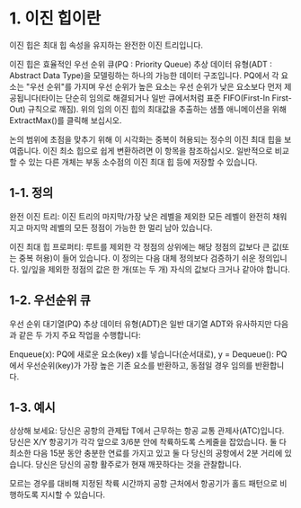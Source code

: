 # 1. 이진 힙이란
이진 힙은 최대 힙 속성을 유지하는 완전한 이진 트리입니다.

이진 힙은 효율적인 우선 순위 큐(PQ : Priority Queue) 추상 데이터 유형(ADT : Abstract Data Type)을 모델링하는 하나의 가능한 데이터 구조입니다. PQ에서 각 요소는 "우선 순위"를 가지며 우선 순위가 높은 요소는 우선 순위가 낮은 요소보다 먼저 제공됩니다(타이는 단순히 임의로 해결되거나 일반 큐에서처럼 표준 FIFO(First-In First-Out) 규칙으로 깨짐). 위의 임의 이진 힙의 최대값을 추출하는 샘플 애니메이션을 위해 ExtractMax()를 클릭해 보십시오.

논의 범위에 초점을 맞추기 위해 이 시각화는 중복이 허용되는 정수의 이진 최대 힙을 보여줍니다. 이진 최소 힙으로 쉽게 변환하려면 이 항목을 참조하십시오. 일반적으로 비교할 수 있는 다른 개체는 부동 소수점의 이진 최대 힙 등에 저장할 수 있습니다.

## 1-1. 정의
완전 이진 트리: 이진 트리의 마지막/가장 낮은 레벨을 제외한 모든 레벨이 완전히 채워지고 마지막 레벨의 모든 정점이 가능한 한 멀리 남아 있습니다.


이진 최대 힙 프로퍼티: 루트를 제외한 각 정점의 상위에는 해당 정점의 값보다 큰 값(또는 중복 허용)이 들어 있습니다. 이 정의는 다음 대체 정의보다 검증하기 쉬운 정의입니다. 잎/잎을 제외한 정점의 값은 한 개(또는 두 개) 자식의 값보다 크거나 같아야 합니다.

## 1-2. 우선순위 큐
우선 순위 대기열(PQ) 추상 데이터 유형(ADT)은 일반 대기열 ADT와 유사하지만 다음과 같은 두 가지 주요 작업을 수행합니다:

Enqueue(x): PQ에 새로운 요소(key) x를 넣습니다(순서대로),
y = Dequeue(): PQ에서 우선순위(key)가 가장 높은 기존 요소를 반환하고, 동점일 경우 임의를 반환합니다.

## 1-3. 예시

상상해 보세요: 당신은 공항의 관제탑 T에서 근무하는 항공 교통 관제사(ATC)입니다. 당신은 X/Y 항공기가 각각 앞으로 3/6분 안에 착륙하도록 스케줄을 잡았습니다. 둘 다 최소한 다음 15분 동안 충분한 연료를 가지고 있고 둘 다 당신의 공항에서 2분 거리에 있습니다. 당신은 당신의 공항 활주로가 현재 깨끗하다는 것을 관찰합니다.

모르는 경우를 대비해 지정된 착륙 시간까지 공항 근처에서 항공기가 홀드 패턴으로 비행하도록 지시할 수 있습니다.
